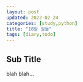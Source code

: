 ```yaml
---
layout: post
updated: 2022-02-24
categories: [study,python]
title: "18할 일들"
tags: [diary,todo]
---
```


## Sub Title

blah blah...